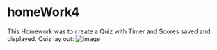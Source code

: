 # homeWork4
This Homework was to create a Quiz with Timer and Scores saved and displayed.
Quiz lay out:
![image](https://user-images.githubusercontent.com/66760710/88052519-5ac1c480-cb28-11ea-896b-9f0243f726de.png)




